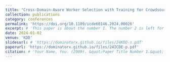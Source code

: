 ```yaml
---
title: "Cross-Domain-Aware Worker Selection with Training for Crowdsourced Annotation"
collection: publications
category: conferences
permalink: 'https://doi.org/10.1109/icde60146.2024.00026'
excerpt: # 'This paper is about the number 1. The number 2 is left for future work.'
date: 2024-01-02
venue: 'KDD'
slidesurl: # 'https://dominatorx.github.io/files/24KDD-s.pdf'
paperurl: 'https://dominatorx.github.io/files/24ICDE-p.pdf'
citation: # 'Your Name, You. (2009). &quot;Paper Title Number 1.&quot; <i>Journal 1</i>. 1(1).'
---
```

